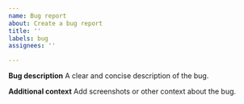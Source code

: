 ```yaml
---
name: Bug report
about: Create a bug report
title: ''
labels: bug
assignees: ''

---
```


**Bug description**
A clear and concise description of the bug.


**Additional context**
Add screenshots or other context about the bug.
